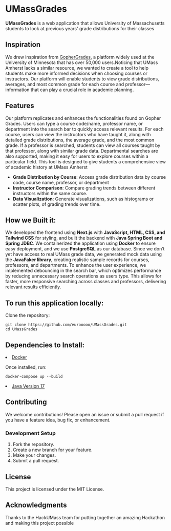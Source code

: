 
<!DOCTYPE html>
<html lang="en">
<head>
    <meta charset="UTF-8">
    <meta name="viewport" content="width=device-width, initial-scale=1.0">
    <title>UMassGrades README</title>
</head>
<body>
    <h1>UMassGrades</h1>
    <p><strong>UMassGrades</strong> is a web application that allows University of Massachusetts
    students to look at previous years' grade distributions for their classes
    </p>
    <h2>Inspiration</h2>
<p>We drew inspiration from <a href="https://github.com/samyok/gophergrades">GopherGrades</a>, a platform widely used at the 
University of Minnesota that has over 50,000 users.Noticing that UMass Amherst lacks a similar resource, we wanted to create 
a tool to help students make more informed decisions 
when choosing courses or instructors. Our platform will enable students to view grade distributions, averages, and most common 
grade for each course and professor—information that can play a crucial role in academic planning.</p>
    <h2>Features</h2>
<p>Our platform replicates and enhances the functionalities found on Gopher Grades. Users can type a course code/name, professor name,
or department into the search bar to quickly access relevant results. For each course, users can view the instructors who have taught it, 
along with detailed grade distributions, the average grade, and the most common grade. If a professor is searched, students can view all courses
taught by that professor, along with similar grade data. Departmental searches are also supported, making it easy for users to explore courses within
a particular field. This tool is designed to give students a comprehensive view of academic history at UMass Amherst</p>
    <ul>
        <li><strong>Grade Distribution by Course</strong>: Access grade distribution data by course code, course name, professor, or department</li>
        <li><strong>Instructor Comparison</strong>: Compare grading trends between different instructors within the same course.</li>
        <li><strong>Data Visualization</strong>: Generate visualizations, such as histograms or scatter plots, of grading trends over time.</li>
    </ul>
<h2>How we Built it:</h2>
<p>We developed the frontend using <strong>Next.js</strong> with <strong>JavaScript, HTML, CSS, and Tailwind CSS</strong> for styling, and built the backend with <strong>Java Spring Boot and Spring JDBC</strong>.
We containerized the application using <strong>Docker</strong> to ensure easy deployment, and we use <strong>PostgreSQL</strong> as our database. Since we don’t yet have access to real UMass grade data,
we generated mock data using the <strong>JavaFaker library</strong>, creating realistic sample records for courses, professors, and departments. To enhance the user experience, we
implemented debouncing in the search bar, which optimizes performance by reducing unnecessary search operations as users type. This allows for faster, more responsive 
searching across classes and professors, delivering relevant results efficiently.</p></p>
    <h2>To run this application locally:</h2>
    <p>Clone the repository:</p>
    <pre><code>git clone https://github.com/eurooooo/UMassGrades.git
cd UMassGrades</code></pre>
    <h2>Dependencies to Install:</h2>
<li><a href="https://docs.docker.com/engine/install/">Docker</a></li>
<p>Once installed, run:</p>
<pre><code>docker-compose up --build</code></pre>
<li><a href="https://www.oracle.com/java/technologies/javase/jdk17-archive-downloads.html">Java Version 17</a></li>
    <h2>Contributing</h2>
    <p>We welcome contributions! Please open an issue or submit a pull request if you have a feature idea, bug fix, or enhancement.</p>
    <h3>Development Setup</h3>
    <ol>
        <li>Fork the repository.</li>
        <li>Create a new branch for your feature.</li>
        <li>Make your changes.</li>
        <li>Submit a pull request.</li>
    </ol>
    <h2>License</h2>
    <p>This project is licensed under the MIT License.
    <h2>Acknowledgments</h2>
    <p>Thanks to the HackUMass team for putting together an amazing Hackathon and making this project possible</p>
</body>
</html>

